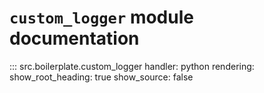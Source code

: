# `custom_logger` module documentation

::: src.boilerplate.custom_logger
    handler: python
    rendering:
        show_root_heading: true
        show_source: false
